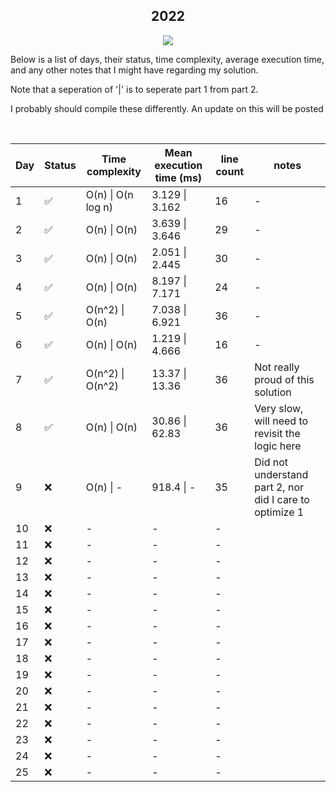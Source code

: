 <div align="center">

## 2022

![](https://img.shields.io/badge/Haskell-5D4F85.svg?style=for-the-badge&logoColor=white&logo=haskell)

</div>
Below is a list of days, their status, time complexity, average execution time, and any other notes that I might have regarding my solution. 

Note that a seperation of '|' is to seperate part 1 from part 2.

I probably should compile these differently. An update on this will be posted


<div align="center">
<br />
  
Day | Status | Time complexity | Mean execution time (ms) |  line count | notes
---| --- | --- | --- | --- | ---
1 | ✅ | O(n) \| O(n log n) | 3.129 \| 3.162 | 16 | -
2 | ✅ | O(n) \| O(n) | 3.639 \| 3.646 | 29 | -
3| ✅ | O(n) \| O(n) | 2.051 \| 2.445 | 30 | -
4 | ✅ | O(n) \| O(n) | 8.197 \| 7.171 | 24 | -
5 | ✅ | O(n^2) \| O(n) | 7.038 \| 6.921 | 36 | - 
6| ✅ | O(n) \| O(n) | 1.219 \| 4.666 | 16 | - 
7 | ✅ | O(n^2) \| O(n^2) | 13.37 \| 13.36 | 36 | Not really proud of this solution
8 | ✅ | O(n) \| O(n) | 30.86 \| 62.83 | 36 | Very slow, will need to revisit the logic here
9| ❌ | O(n) \| - |  918.4 \| - | 35 | Did not understand part 2, nor did I care to optimize 1
10 | ❌| - | - | - 
11 | ❌ | - | - | - 
12 | ❌ | - | - | - 
13 | ❌ | - | - | - 
14 | ❌ | - | - | - 
15 | ❌| - | - | - 
16 | ❌ | - | - | - 
17 | ❌ | - | - | - 
18 | ❌ | - | - | - 
19 | ❌ | - | - | - 
20 | ❌ | - | - | - 
21 | ❌ | - | - | - 
22 | ❌| - | - | - 
23 | ❌ | - | - | - 
24 | ❌ | - | - | - 
25 | ❌ | - | - | - 

</div>
